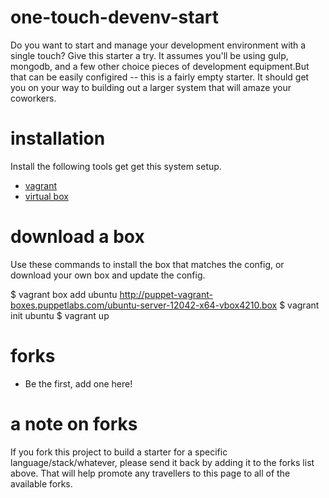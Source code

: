 one-touch-devenv-start
=====================

Do you want to start and manage your development environment with a single touch? Give this starter a try. It assumes you'll be using gulp, mongodb, and a few other choice pieces of development equipment.But that can be easily configired -- this is a fairly empty starter. It should get you on your way to building out a larger system that will amaze your coworkers.

installation
===============
Install the following tools get get this system setup.

* [vagrant](http://docs.vagrantup.com/)
* [virtual box](https://www.virtualbox.org/)

download a box
================
Use these commands to install the box that matches the config, or download your own box and update the config.

  $ vagrant box add ubuntu http://puppet-vagrant-boxes.puppetlabs.com/ubuntu-server-12042-x64-vbox4210.box
  $ vagrant init ubuntu
  $ vagrant up

forks
==============

* Be the first, add one here!

a note on forks
==============

If you fork this project to build a starter for a specific language/stack/whatever, please send it back by adding it to the forks list above. That will help promote any travellers to this page to all of the available forks.
